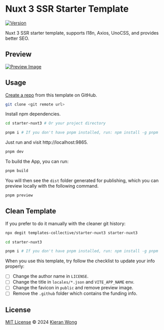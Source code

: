 # Nuxt 3 SSR Starter Template

[![Version](https://img.shields.io/github/v/release/templates-collective/starter-nuxt3?style=flat&label=%20&color=%230d0d0d)](https://github.com/templates-collective/starter-nuxt3/releases)

Nuxt 3 SSR starter template, supports I18n, Axios, UnoCSS, and provides better SEO.

## Preview

[![Preview Image](https://github.com/templates-collective/.github/blob/main/preview/starter-nuxt3.png)](https://starter-nuxt3.netlify.app/)

## Usage

[Create a repo](https://github.com/templates-collective/starter-nuxt3/generate) from this template on GitHub.

```bash
git clone <git remote url>
```

Install npm dependencies.

```bash
cd starter-nuxt3 # Or your project directory

pnpm i # If you don't have pnpm installed, run: npm install -g pnpm
```

Just run and visit http://localhost:9865.

```bash
pnpm dev
```

To build the App, you can run:

```bash
pnpm build
```

You will then see the `dist` folder generated for publishing, which you can preview locally with the following command.

```bash
pnpm preview
```

## Clean Template

If you prefer to do it manually with the cleaner git history:

```bash
npx degit templates-collective/starter-nuxt3 starter-nuxt3

cd starter-nuxt3

pnpm i # If you don't have pnpm installed, run: npm install -g pnpm
```

When you use this template, try follow the checklist to update your info properly:

- [ ] Change the author name in `LICENSE`.
- [ ] Change the title in `locales/*.json` and `VITE_APP_NAME` env.
- [ ] Change the favicon in `public` and remove preview image.
- [ ] Remove the `.github` folder which contains the funding info.

## License

[MIT License](./LICENSE) © 2024 [Kieran Wong](https://github.com/kieranwong9865/)
